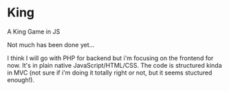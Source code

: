 # King
A King Game in JS

Not much has been done yet...

I think I will go with PHP for backend but i'm focusing on the frontend for now.
It's in plain native JavaScript/HTML/CSS.
The code is structured kinda in MVC (not sure if i'm doing it totally right or not, but it seems stuctured enough!).
